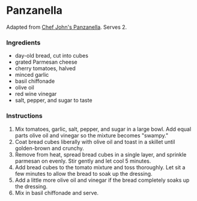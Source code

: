 # Panzanella

Adapted from [Chef John's Panzanella](http://foodwishes.blogspot.com/2014/08/under-my-panzanella-ella-ella-ella.html). Serves 2.

### Ingredients

- day-old bread, cut into cubes
- grated Parmesan cheese
- cherry tomatoes, halved
- minced garlic
- basil chiffonade
- olive oil
- red wine vinegar
- salt, pepper, and sugar to taste

### Instructions

1. Mix tomatoes, garlic, salt, pepper, and sugar in a large bowl. Add equal parts olive oil and vinegar so the mixture becomes "swampy."
2. Coat bread cubes liberally with olive oil and toast in a skillet until golden-brown and crunchy.
3. Remove from heat, spread bread cubes in a single layer, and sprinkle parmesan on evenly. Stir gently and let cool 5 minutes.
4. Add bread cubes to the tomato mixture and toss thoroughly. Let sit a few minutes to allow the bread to soak up the dressing.
5. Add a little more olive oil and vinegar if the bread completely soaks up the dressing.
6. Mix in basil chiffonade and serve.